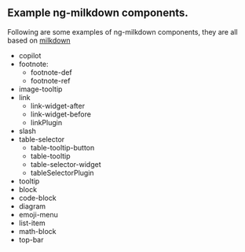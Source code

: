 ## Example ng-milkdown components.

Following are some examples of ng-milkdown components, they are all based on [milkdown](https://milkdown.dev)

- copilot
- footnote:
  - footnote-def
  - footnote-ref
- image-tooltip
- link
  - link-widget-after
  - link-widget-before
  - linkPlugin
- slash
- table-selector
  - table-tooltip-button
  - table-tooltip
  - table-selector-widget
  - tableSelectorPlugin
- tooltip
- block
- code-block
- diagram
- emoji-menu
- list-item
- math-block
- top-bar
